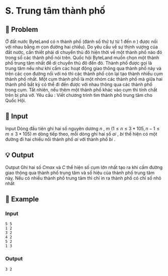 # S. Trung tâm thành phố

## 📖 Problem

Ở đất nước ByteLand có n thành phố (đánh số thứ tự từ 1 đến
$n$
) được nối với nhau bằng
$m$
con đường hai chiều). Do yêu cầu về sự thịnh vượng của đất nước, cần thiết phải di chuyển thủ đô hiện thời về một thành phố nào đó trong số các thành phố nói trên. Quốc hội ByteLand muốn chọn một thành phố trung tâm nhất để di chuyển thủ đô đến đó.
Thành phố được gọi là trung tâm nếu như khi cấm các hoạt động giao thông qua thành phố này và trên các con đường nối với nó thì các thành phố còn lại tạo thành nhiều cụm thành phố nhất. Một cụm thành phố là một nhóm các thành phố mà giữa hai thành phố bất kỳ có thể đi đến được với nhau thông qua các thành phố trong cụm. Tất nhiên, nếu thêm một thành phố khác vào cụm thì tính chất trên bị phá vỡ.
Yêu cầu
: Viết chương trình tìm thành phố trung tâm cho Quốc Hội.


## 🧩 Input

Input
Dòng đầu tiên ghi hai số nguyên dương
$n$
,
$m$
$(1 ≤n≤ 3 * 105,n- 1 ≤m≤ 3 * 105)$
$m$
dòng tiếp theo, mỗi dòng ghi hai số
$ai$
,
$bi$
thể hiện có một đường đi hai chiều nối thành phố
$ai$
với thành phố
$bi$
.


## 💡 Output

Output
Ghi hai số
$Cmax$
và
$C$
thể hiện số cụm lớn nhất tạo ra khi cấm đường giao thông qua thành phố trung tâm và số hiệu của thành phố trung tâm này.
Nếu có nhiều thành phố trung tâm thì chỉ in ra thành phố có chỉ số nhỏ nhất


## 🧠 Example

### Input

```text
5 5
1 2
3 2
4 2
5 2
1 3
```

### Output

```text
3 2
```


